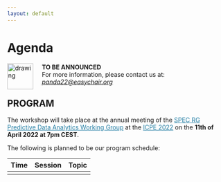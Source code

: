 ```yaml
---
layout: default
---
```

<h1><b>Agenda</b></h1>

<img src="https://cdn.pixabay.com/photo/2017/03/08/14/20/flat-2126885_1280.png" alt="drawing" width="60" ALIGN="left" style="margin-right: 20px; margin-bottom: 20px"/> 

<b>TO BE ANNOUNCED</b><br>For more information, please contact us at: <i style="color: #2db04b"> panda22@easychair.org </i>



<h2><b>PROGRAM</b></h2>

The workshop will take place at the annual meeting of the <a href="https://research.spec.org/working-groups/rg-predictive-data-analytics/" style="color:#227da3">SPEC RG Predictive Data Analytics Working Group</a> at the <a href="https://icpe2022.spec.org/" style="color:#227da3">ICPE 2022</a> on the **11th of April 2022 at 7pm CEST**. 
<p>The following is planned to be our program schedule:</p>

| Time | Session | Topic |
|------|---------|-------|
|      |         |       |

<!--<h2><b>ACCEPTED PAPERS</b></h2>

<b>To Be Announced</b>-->


